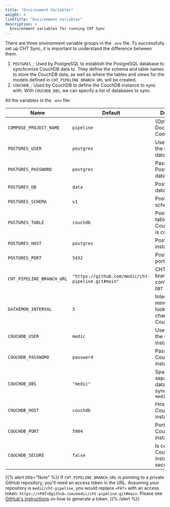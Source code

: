 ```yaml
---
title: "Environment Variables"
weight: 4
linkTitle: "Environment Variables"
description: >
  Environment variables for running CHT Sync 
---
```


There are three environment variable groups in the `.env` file. To successfully set up CHT Sync, it is important to understand the difference between them.
1. `POSTGRES_`: Used by PostgreSQL to establish the PostgreSQL database to synchronize CouchDB data to. They define the schema and table names to store the CouchDB data, as well as where the tables and views for the models defined in `CHT_PIPELINE_BRANCH_URL` will be created. 
2. `COUCHDB_`: Used by CouchDB to define the CouchDB instance to sync with. With `COUCHDB_DBS`, we can specify a list of databases to sync.

All the variables in the `.env` file:

| Name                      | Default                                               | Description                                                                                                                                |
|---------------------------|-------------------------------------------------------|--------------------------------------------------------------------------------------------------------------------------------------------|
| `COMPOSE_PROJECT_NAME`    | `pipeline`                                            | (Optional) Docker Compose name                                                                                                             |
| `POSTGRES_USER`           | `postgres`                                            | Username of the PostgreSQL database                                                                                                        |
| `POSTGRES_PASSWORD`       | `postgres`                                            | Password of the PostgreSQL database                                                                                                        |
| `POSTGRES_DB`             | `data`                                                | PostgreSQL database                                                                                                                        |
| `POSTGRES_SCHEMA`         | `v1`                                                  | PostgreSQL schema                                                                                                                          |
| `POSTGRES_TABLE`          | `couchdb`                                             | PostgreSQL table where the CouchDB data is copied                                                                                          |
| `POSTGRES_HOST`           | `postgres`                                            | PostgreSQL instance                                                                                                                        |
| `POSTGRES_PORT`           | `5432`                                                | PostgreSQL port  |
| `CHT_PIPELINE_BRANCH_URL` | `"https://github.com/medic/cht-pipeline.git#main"`    | CHT Pipeline branch containing the `DBT` models                                                                                            |
| `DATAEMON_INTERVAL`       | `5`                                                   | Interval (in minutes) for looking for new changes in the CouchDB data                                                                      |
| `COUCHDB_USER`            | `medic`                                               | Username of the CouchDB instance                                                                                             |
| `COUCHDB_PASSWORD`        | `password`                                            | Password of the CouchDB instance                                                                                              |
| `COUCHDB_DBS`             | `"medic"`                                             | Space separated list of databases to sync e.g `"medic medic_sentinel"`                                                                     |
| `COUCHDB_HOST`            | `couchdb`                                             | Host of the CouchDB instance                                                                                                 |
| `COUCHDB_PORT`            | `5984`                                                | Port of the CouchDB instance                                                                                                 |
| `COUCHDB_SECURE`          | `false`                                               | Is connection to CouchDB instance secure?                                                                                                  |

{{% alert title="Note" %}}
If `CHT_PIPELINE_BRANCH_URL` is pointing to a private GitHub repository, you'll need an access token in the URL. Assuming your repository is `medic/cht-pipeline`, you would replace  `<PAT>`  with an access token: `https://<PAT>@github.com/medic/cht-pipeline.git#main`. Please see [GitHub's instructions](https://docs.github.com/en/authentication/keeping-your-account-and-data-secure/managing-your-personal-access-tokens) on how to generate a token.
{{% /alert %}}
